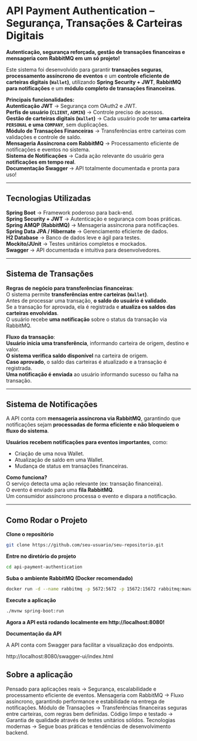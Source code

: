 # API Payment Authentication – Segurança, Transações & Carteiras Digitais

**Autenticação, segurança reforçada, gestão de transações financeiras e mensageria com RabbitMQ em um só projeto!**

Este sistema foi desenvolvido para garantir **transações seguras**, **processamento assíncrono de eventos** e um **controle eficiente de carteiras digitais (`Wallet`)**, utilizando **Spring Security + JWT**, **RabbitMQ para notificações** e um **módulo completo de transações financeiras**.

**Principais funcionalidades:**  
**Autenticação JWT** → Segurança com OAuth2 e JWT.  
**Perfis de usuário (`CLIENT`, `ADMIN`)** → Controle preciso de acessos.  
**Gestão de carteiras digitais (`Wallet`)** → Cada usuário pode ter **uma carteira `PERSONAL` e uma `COMPANY`**, sem duplicações.  
**Módulo de Transações Financeiras** → Transferências entre carteiras com validações e controle de saldo.  
**Mensageria Assíncrona com RabbitMQ** → Processamento eficiente de notificações e eventos no sistema.  
**Sistema de Notificações** → Cada ação relevante do usuário gera **notificações em tempo real**.  
**Documentação Swagger** → API totalmente documentada e pronta para uso!

---

## Tecnologias Utilizadas

**Spring Boot** → Framework poderoso para back-end.  
**Spring Security + JWT** → Autenticação e segurança com boas práticas.  
**Spring AMQP (RabbitMQ)** → Mensageria assíncrona para notificações.  
**Spring Data JPA / Hibernate** → Gerenciamento eficiente de dados.  
**H2 Database** → Banco de dados leve e ágil para testes.  
**Mockito/JUnit** → Testes unitários completos e mockados.  
**Swagger** → API documentada e intuitiva para desenvolvedores.

---

## Sistema de Transações

**Regras de negócio para transferências financeiras**:  
O sistema permite **transferências entre carteiras (`Wallet`)**.  
Antes de processar uma transação, **o saldo do usuário é validado**.  
Se a transação for aprovada, ela é registrada e **atualiza os saldos das carteiras envolvidas**.  
O usuário recebe **uma notificação** sobre o status da transação via RabbitMQ.

**Fluxo da transação**:  
**Usuário inicia uma transferência**, informando carteira de origem, destino e valor.  
**O sistema verifica saldo disponível** na carteira de origem.  
**Caso aprovado**, o saldo das carteiras é atualizado e a transação é registrada.  
**Uma notificação é enviada** ao usuário informando sucesso ou falha na transação.

---

## Sistema de Notificações

A API conta com **mensageria assíncrona via RabbitMQ**, garantindo que notificações sejam **processadas de forma eficiente e não bloqueiem o fluxo do sistema**.

**Usuários recebem notificações para eventos importantes**, como:
- Criação de uma nova Wallet.
- Atualização de saldo em uma Wallet.
- Mudança de status em transações financeiras.

**Como funciona?**  
O serviço detecta uma ação relevante (ex: transação financeira).  
O evento é enviado para uma **fila RabbitMQ**.  
Um consumidor assíncrono processa o evento e dispara a notificação.

---

## Como Rodar o Projeto

**Clone o repositório**
```bash
git clone https://github.com/seu-usuario/seu-repositorio.git
```

**Entre no diretório do projeto**
```bash
cd api-payment-authentication
```

**Suba o ambiente RabbitMQ (Docker recomendado)**
```bash
docker run -d --name rabbitmq -p 5672:5672 -p 15672:15672 rabbitmq:management
```

**Execute a aplicação**
```bash
./mvnw spring-boot:run
```

**Agora a API está rodando localmente em http://localhost:8080!**

**Documentação da API**

A API conta com Swagger para facilitar a visualização dos endpoints.

http://localhost:8080/swagger-ui/index.html

## Sobre a aplicação
Pensado para aplicações reais → Segurança, escalabilidade e processamento eficiente de eventos. Mensageria com RabbitMQ → Fluxo assíncrono, garantindo performance e estabilidade na entrega de notificações. Módulo de Transações → Transferências financeiras seguras entre carteiras, com regras bem definidas. Código limpo e testado → Garantia de qualidade através de testes unitários sólidos. Tecnologias modernas → Segue boas práticas e tendências de desenvolvimento backend.